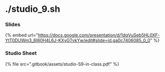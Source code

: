 # ./studio\_9.sh

### Slides

{% embed url="https://docs.google.com/presentation/d/1dqVuSeb5HL0XF-YtT0DUWm3_6I60H4L6J-KXyGTvkYw/edit#slide=id.ga0c7406085_0_0" %}

### Studio Sheet

{% file src=".gitbook/assets/studio-S9-in-class.pdf" %}

